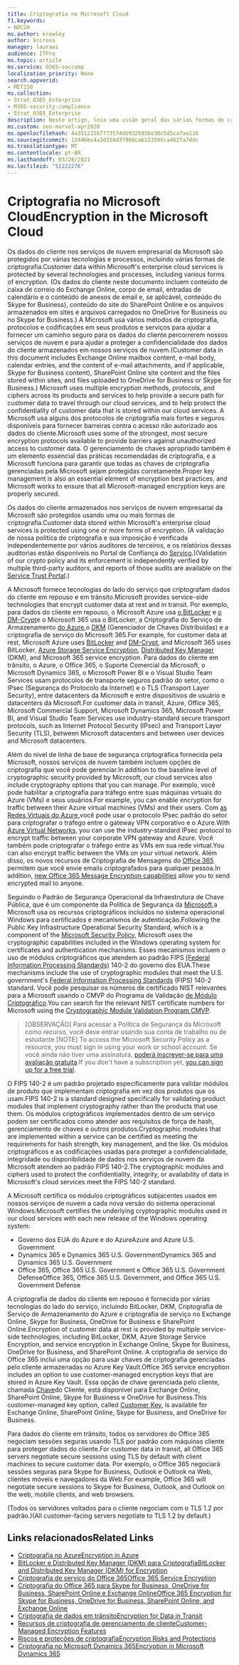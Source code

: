 ```yaml
---
title: Criptografia no Microsoft Cloud
f1.keywords:
- NOCSH
ms.author: krowley
author: kccross
manager: laurawi
audience: ITPro
ms.topic: article
ms.service: O365-seccomp
localization_priority: None
search.appverid:
- MET150
ms.collection:
- Strat_O365_Enterprise
- M365-security-compliance
- Strat_O365_Enterprise
description: Neste artigo, leia uma visão geral das várias formas de criptografia usadas para manter os dados do cliente seguros na nuvem da Microsoft.
ms.custom: seo-marvel-apr2020
ms.openlocfilehash: 4a351215b7773574d5932b936e30c5d5ca7aa116
ms.sourcegitcommit: 1244bbc4a3d150d37980cab153505ca462fa7ddc
ms.translationtype: MT
ms.contentlocale: pt-BR
ms.lasthandoff: 03/26/2021
ms.locfileid: "51222276"
---
```

# <a name="encryption-in-the-microsoft-cloud"></a><span data-ttu-id="ec878-103">Criptografia no Microsoft Cloud</span><span class="sxs-lookup"><span data-stu-id="ec878-103">Encryption in the Microsoft Cloud</span></span>

<span data-ttu-id="ec878-104">Os dados do cliente nos serviços de nuvem empresarial da Microsoft são protegidos por várias tecnologias e processos, incluindo várias formas de criptografia.</span><span class="sxs-lookup"><span data-stu-id="ec878-104">Customer data within Microsoft's enterprise cloud services is protected by several technologies and processes, including various forms of encryption.</span></span> <span data-ttu-id="ec878-105">(Os dados do cliente neste documento incluem conteúdo de caixa de correio do Exchange Online, corpo de email, entradas de calendário e o conteúdo de anexos de email e, se aplicável, conteúdo do Skype for Business), conteúdo do site do SharePoint Online e os arquivos armazenados em sites e arquivos carregados no OneDrive for Business ou no Skype for Business.) A Microsoft usa vários métodos de criptografia, protocolos e codificações em seus produtos e serviços para ajudar a fornecer um caminho seguro para os dados do cliente percorrerem nossos serviços de nuvem e para ajudar a proteger a confidencialidade dos dados do cliente armazenados em nossos serviços de nuvem.</span><span class="sxs-lookup"><span data-stu-id="ec878-105">(Customer data in this document includes Exchange Online mailbox content, e-mail body, calendar entries, and the content of e-mail attachments, and if applicable, Skype for Business content), SharePoint Online site content and the files stored within sites, and files uploaded to OneDrive for Business or Skype for Business.) Microsoft uses multiple encryption methods, protocols, and ciphers across its products and services to help provide a secure path for customer data to travel through our cloud services, and to help protect the confidentiality of customer data that is stored within our cloud services.</span></span> <span data-ttu-id="ec878-106">A Microsoft usa alguns dos protocolos de criptografia mais fortes e seguros disponíveis para fornecer barreiras contra o acesso não autorizado aos dados do cliente.</span><span class="sxs-lookup"><span data-stu-id="ec878-106">Microsoft uses some of the strongest, most secure encryption protocols available to provide barriers against unauthorized access to customer data.</span></span> <span data-ttu-id="ec878-107">O gerenciamento de chaves apropriado também é um elemento essencial das práticas recomendadas de criptografia, e a Microsoft funciona para garantir que todas as chaves de criptografia gerenciadas pela Microsoft sejam protegidas corretamente.</span><span class="sxs-lookup"><span data-stu-id="ec878-107">Proper key management is also an essential element of encryption best practices, and Microsoft works to ensure that all Microsoft-managed encryption keys are properly secured.</span></span>

<span data-ttu-id="ec878-108">Os dados do cliente armazenados nos serviços de nuvem empresarial da Microsoft são protegidos usando uma ou mais formas de criptografia.</span><span class="sxs-lookup"><span data-stu-id="ec878-108">Customer data stored within Microsoft's enterprise cloud services is protected using one or more forms of encryption.</span></span> <span data-ttu-id="ec878-109">(A validação de nossa política de criptografia e sua imposição é verificada independentemente por vários auditores de terceiros, e os relatórios dessas auditorias estão disponíveis no Portal de Confiança do [Serviço](https://aka.ms/stp).)</span><span class="sxs-lookup"><span data-stu-id="ec878-109">(Validation of our crypto policy and its enforcement is independently verified by multiple third-party auditors, and reports of those audits are available on the [Service Trust Portal](https://aka.ms/stp).)</span></span>

<span data-ttu-id="ec878-110">A Microsoft fornece tecnologias do lado do serviço que criptografam dados do cliente em repouso e em trânsito.</span><span class="sxs-lookup"><span data-stu-id="ec878-110">Microsoft provides service-side technologies that encrypt customer data at rest and in transit.</span></span> <span data-ttu-id="ec878-111">Por exemplo, para dados do cliente em repouso, o Microsoft Azure usa [o BitLocker](/windows/device-security/bitlocker/bitlocker-overview) e [o DM-Crypt](https://en.wikipedia.org/wiki/Dm-crypt)e o Microsoft 365 usa o BitLocker, a Criptografia do Serviço de Armazenamento [do Azure,](/azure/)o [DKM](./exchange-online-secures-email-secrets.md) (Gerenciador de Chaves Distribuídas) e a criptografia de serviço do Microsoft 365.</span><span class="sxs-lookup"><span data-stu-id="ec878-111">For example, for customer data at rest, Microsoft Azure uses [BitLocker](/windows/device-security/bitlocker/bitlocker-overview) and [DM-Crypt](https://en.wikipedia.org/wiki/Dm-crypt), and Microsoft 365 uses BitLocker, [Azure Storage Service Encryption](/azure/), [Distributed Key Manager](./exchange-online-secures-email-secrets.md) (DKM), and Microsoft 365 service encryption.</span></span> <span data-ttu-id="ec878-112">Para dados do cliente em trânsito, o Azure, o Office 365, o Suporte Comercial da Microsoft, o Microsoft Dynamics 365, o Microsoft Power BI e o Visual Studio Team Services usam protocolos de transporte seguros padrão do setor, como o IPsec (Segurança do Protocolo da Internet) e o TLS (Transport Layer Security), entre datacenters da Microsoft e entre dispositivos de usuário e datacenters da Microsoft.</span><span class="sxs-lookup"><span data-stu-id="ec878-112">For customer data in transit, Azure, Office 365, Microsoft Commercial Support, Microsoft Dynamics 365, Microsoft Power BI, and Visual Studio Team Services use industry-standard secure transport protocols, such as Internet Protocol Security (IPsec) and Transport Layer Security (TLS), between Microsoft datacenters and between user devices and Microsoft datacenters.</span></span>

<span data-ttu-id="ec878-113">Além do nível de linha de base de segurança criptográfica fornecida pela Microsoft, nossos serviços de nuvem também incluem opções de criptografia que você pode gerenciar.</span><span class="sxs-lookup"><span data-stu-id="ec878-113">In addition to the baseline level of cryptographic security provided by Microsoft, our cloud services also include cryptography options that you can manage.</span></span> <span data-ttu-id="ec878-114">Por exemplo, você pode habilitar a criptografia para tráfego entre suas máquinas virtuais do Azure (VMs) e seus usuários.</span><span class="sxs-lookup"><span data-stu-id="ec878-114">For example, you can enable encryption for traffic between their Azure virtual machines (VMs) and their users.</span></span> <span data-ttu-id="ec878-115">Com [as Redes Virtuais do Azure,](https://azure.microsoft.com/services/virtual-network/)você pode usar o protocolo IPsec padrão do setor para criptografar o tráfego entre o gateway VPN corporativo e o Azure.</span><span class="sxs-lookup"><span data-stu-id="ec878-115">With [Azure Virtual Networks](https://azure.microsoft.com/services/virtual-network/), you can use the industry-standard IPsec protocol to encrypt traffic between your corporate VPN gateway and Azure.</span></span> <span data-ttu-id="ec878-116">Você também pode criptografar o tráfego entre as VMs em sua rede virtual.</span><span class="sxs-lookup"><span data-stu-id="ec878-116">You can also encrypt traffic between the VMs on your virtual network.</span></span> <span data-ttu-id="ec878-117">Além disso, os novos recursos de Criptografia de Mensagens do [Office 365](set-up-new-message-encryption-capabilities.md) permitem que você envie emails criptografados para qualquer pessoa.</span><span class="sxs-lookup"><span data-stu-id="ec878-117">In addition, [new Office 365 Message Encryption capabilities](set-up-new-message-encryption-capabilities.md) allow you to send encrypted mail to anyone.</span></span>

<span data-ttu-id="ec878-118">Seguindo o Padrão de Segurança Operacional da Infraestrutura de Chave Pública, que é um componente da Política de Segurança da [Microsoft,](https://servicetrust.microsoft.com/ViewPage/TrustDocuments?command=Download&downloadType=Document&downloadId=5868ecc8-50b7-4f91-b43f-640e2b99e86e&docTab=6d000410-c9e9-11e7-9a91-892aae8839ad_FAQ%20and%20White%20Papers)a Microsoft usa os recursos criptográficos incluídos no sistema operacional Windows para certificados e mecanismos de autenticação.</span><span class="sxs-lookup"><span data-stu-id="ec878-118">Following the Public Key Infrastructure Operational Security Standard, which is a component of the [Microsoft Security Policy](https://servicetrust.microsoft.com/ViewPage/TrustDocuments?command=Download&downloadType=Document&downloadId=5868ecc8-50b7-4f91-b43f-640e2b99e86e&docTab=6d000410-c9e9-11e7-9a91-892aae8839ad_FAQ%20and%20White%20Papers), Microsoft uses the cryptographic capabilities included in the Windows operating system for certificates and authentication mechanisms.</span></span> <span data-ttu-id="ec878-119">Esses mecanismos incluem o uso de módulos criptográficos que atendem ao padrão FIPS [(Federal Information Processing Standards)](https://csrc.nist.gov/publications/PubsFIPS.html) 140-2 do governo dos EUA.</span><span class="sxs-lookup"><span data-stu-id="ec878-119">These mechanisms include the use of cryptographic modules that meet the U.S. government's [Federal Information Processing Standards](https://csrc.nist.gov/publications/PubsFIPS.html) (FIPS) 140-2 standard.</span></span> <span data-ttu-id="ec878-120">Você pode pesquisar os números de certificado NIST relevantes para a Microsoft usando o CMVP do Programa de Validação [de Módulo Criptográfico](https://csrc.nist.gov/projects/cryptographic-module-validation-program/validated-modules/search).</span><span class="sxs-lookup"><span data-stu-id="ec878-120">You can search for the relevant NIST certificate numbers for Microsoft using the [Cryptographic Module Validation Program CMVP](https://csrc.nist.gov/projects/cryptographic-module-validation-program/validated-modules/search).</span></span>

> <span data-ttu-id="ec878-121">[OBSERVAÇÃO] Para acessar a Política de Segurança da Microsoft como recurso, você deve entrar usando sua conta de trabalho ou de estudante.</span><span class="sxs-lookup"><span data-stu-id="ec878-121">[NOTE] To access the Microsoft Security Policy as a resource, you must sign in using your work or school account.</span></span> <span data-ttu-id="ec878-122">Se você ainda não tiver uma assinatura, [poderá inscrever-se para uma avaliação gratuita](https://servicetrust.microsoft.com/Home/TrialSubscriptions).</span><span class="sxs-lookup"><span data-stu-id="ec878-122">If you don't have a subscription yet, [you can sign up for a free trial](https://servicetrust.microsoft.com/Home/TrialSubscriptions).</span></span>

<span data-ttu-id="ec878-123">O FIPS 140-2 é um padrão projetado especificamente para validar módulos de produto que implementam criptografia em vez dos produtos que os usam.</span><span class="sxs-lookup"><span data-stu-id="ec878-123">FIPS 140-2 is a standard designed specifically for validating product modules that implement cryptography rather than the products that use them.</span></span> <span data-ttu-id="ec878-124">Os módulos criptográficos implementados dentro de um serviço podem ser certificados como atender aos requisitos de força de hash, gerenciamento de chaves e outros produtos.</span><span class="sxs-lookup"><span data-stu-id="ec878-124">Cryptographic modules that are implemented within a service can be certified as meeting the requirements for hash strength, key management, and the like.</span></span> <span data-ttu-id="ec878-125">Os módulos criptográficos e as codificações usadas para proteger a confidencialidade, integridade ou disponibilidade de dados nos serviços de nuvem da Microsoft atendem ao padrão FIPS 140-2.</span><span class="sxs-lookup"><span data-stu-id="ec878-125">The cryptographic modules and ciphers used to protect the confidentiality, integrity, or availability of data in Microsoft's cloud services meet the FIPS 140-2 standard.</span></span>

<span data-ttu-id="ec878-126">A Microsoft certifica os módulos criptográficos subjacentes usados em nossos serviços de nuvem a cada nova versão do sistema operacional Windows:</span><span class="sxs-lookup"><span data-stu-id="ec878-126">Microsoft certifies the underlying cryptographic modules used in our cloud services with each new release of the Windows operating system:</span></span>

- <span data-ttu-id="ec878-127">Governo dos EUA do Azure e do Azure</span><span class="sxs-lookup"><span data-stu-id="ec878-127">Azure and Azure U.S. Government</span></span>
- <span data-ttu-id="ec878-128">Dynamics 365 e Dynamics 365 U.S. Government</span><span class="sxs-lookup"><span data-stu-id="ec878-128">Dynamics 365 and Dynamics 365 U.S. Government</span></span>
- <span data-ttu-id="ec878-129">Office 365, Office 365 U.S. Government e Office 365 U.S. Government Defense</span><span class="sxs-lookup"><span data-stu-id="ec878-129">Office 365, Office 365 U.S. Government, and Office 365 U.S. Government Defense</span></span>

<span data-ttu-id="ec878-130">A criptografia de dados do cliente em repouso é fornecida por várias tecnologias do lado do serviço, incluindo BitLocker, DKM, Criptografia de Serviço de Armazenamento do Azure e criptografia de serviço no Exchange Online, Skype for Business, OneDrive for Business e SharePoint Online.</span><span class="sxs-lookup"><span data-stu-id="ec878-130">Encryption of customer data at rest is provided by multiple service-side technologies, including BitLocker, DKM, Azure Storage Service Encryption, and service encryption in Exchange Online, Skype for Business, OneDrive for Business, and SharePoint Online.</span></span> <span data-ttu-id="ec878-131">A criptografia de serviço do Office 365 inclui uma opção para usar chaves de criptografia gerenciadas pelo cliente armazenadas no Azure Key Vault.</span><span class="sxs-lookup"><span data-stu-id="ec878-131">Office 365 service encryption includes an option to use customer-managed encryption keys that are stored in Azure Key Vault.</span></span> <span data-ttu-id="ec878-132">Essa opção de chave gerenciada pelo cliente, chamada [Chave](./customer-key-overview.md)do Cliente, está disponível para Exchange Online, SharePoint Online, Skype for Business e OneDrive for Business.</span><span class="sxs-lookup"><span data-stu-id="ec878-132">This customer-managed key option, called [Customer Key](./customer-key-overview.md), is available for Exchange Online, SharePoint Online, Skype for Business, and OneDrive for Business.</span></span>

<span data-ttu-id="ec878-133">Para dados do cliente em trânsito, todos os servidores do Office 365 negociam sessões seguras usando TLS por padrão com máquinas cliente para proteger dados do cliente.</span><span class="sxs-lookup"><span data-stu-id="ec878-133">For customer data in transit, all Office 365 servers negotiate secure sessions using TLS by default with client machines to secure customer data.</span></span> <span data-ttu-id="ec878-134">Por exemplo, o Office 365 negociará sessões seguras para Skype for Business, Outlook e Outlook na Web, clientes móveis e navegadores da Web.</span><span class="sxs-lookup"><span data-stu-id="ec878-134">For example, Office 365 will negotiate secure sessions to Skype for Business, Outlook, and Outlook on the web, mobile clients, and web browsers.</span></span>

<span data-ttu-id="ec878-135">(Todos os servidores voltados para o cliente negociam com o TLS 1.2 por padrão.)</span><span class="sxs-lookup"><span data-stu-id="ec878-135">(All customer-facing servers negotiate to TLS 1.2 by default.)</span></span>

## <a name="related-links"></a><span data-ttu-id="ec878-136">Links relacionados</span><span class="sxs-lookup"><span data-stu-id="ec878-136">Related Links</span></span>

- [<span data-ttu-id="ec878-137">Criptografia no Azure</span><span class="sxs-lookup"><span data-stu-id="ec878-137">Encryption in Azure</span></span>](office-365-azure-encryption.md)
- [<span data-ttu-id="ec878-138">BitLocker e Distributed Key Manager (DKM) para Criptografia</span><span class="sxs-lookup"><span data-stu-id="ec878-138">BitLocker and Distributed Key Manager (DKM) for Encryption</span></span>](office-365-bitlocker-and-distributed-key-manager-for-encryption.md)
- [<span data-ttu-id="ec878-139">Criptografia de serviço do Office 365</span><span class="sxs-lookup"><span data-stu-id="ec878-139">Office 365 Service Encryption</span></span>](office-365-service-encryption.md)
- [<span data-ttu-id="ec878-140">Criptografia do Office 365 para Skype for Business, OneDrive for Business, SharePoint Online e Exchange Online</span><span class="sxs-lookup"><span data-stu-id="ec878-140">Office 365 Encryption for Skype for Business, OneDrive for Business, SharePoint Online, and Exchange Online</span></span>](https://docs.microsoft.com/compliance/assurance/assurance-encryption-for-microsoft-365-services) 
- [<span data-ttu-id="ec878-141">Criptografia de dados em trânsito</span><span class="sxs-lookup"><span data-stu-id="ec878-141">Encryption for Data in Transit</span></span>](/compliance/assurance/assurance-encryption-in-transit)
- [<span data-ttu-id="ec878-142">Recursos de criptografia de gerenciamento de cliente</span><span class="sxs-lookup"><span data-stu-id="ec878-142">Customer-Managed Encryption Features</span></span>](office-365-customer-managed-encryption-features.md)
- [<span data-ttu-id="ec878-143">Riscos e proteções de criptografia</span><span class="sxs-lookup"><span data-stu-id="ec878-143">Encryption Risks and Protections</span></span>](office-365-encryption-risks-and-protections.md)
- [<span data-ttu-id="ec878-144">Criptografia no Microsoft Dynamics 365</span><span class="sxs-lookup"><span data-stu-id="ec878-144">Encryption in Microsoft Dynamics 365</span></span>](office-365-encryption-in-microsoft-dynamics-365.md)